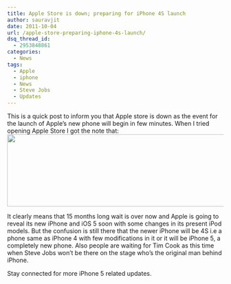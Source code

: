 ```yaml
---
title: Apple Store is down; preparing for iPhone 4S launch
author: sauravjit
date: 2011-10-04
url: /apple-store-preparing-iphone-4s-launch/
dsq_thread_id:
  - 2953848861
categories:
  - News
tags:
  - Apple
  - iphone
  - News
  - Steve Jobs
  - Updates
---
```

This is a quick post to inform you that Apple store is down as the event for the launch of Apple&#8217;s new phone will begin in few minutes. When I tried opening Apple Store I got the note that:  
<img class="aligncenter size-full wp-image-46240" title="Apple iphone launch" src="http://cdn.devilsworkshop.org/files/2011/10/title_backsoon1.gif" alt="" width="564" height="168" />

It clearly means that 15 months long wait is over now and Apple is going to reveal its new iPhone and iOS 5 soon with some changes in its present iPod models. But the confusion is still there that the newer iPhone will be 4S i.e a phone same as iPhone 4 with few modifications in it or it will be iPhone 5, a completely new phone. Also people are waiting for Tim Cook as this time when Steve Jobs won&#8217;t be there on the stage who&#8217;s the original man behind iPhone.

Stay connected for more iPhone 5 related updates.
